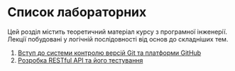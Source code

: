 # Список лабораторних

Цей розділ містить теоретичний матеріал курсу з програмної інженерії. Лекції побудовані у логічній послідовності від основ до складніших тем.

1. [Вступ до системи контролю версій Git та платформи GitHub](lab-01.md)
2. [Розробка RESTful API та його тестування](lab-05.md)
